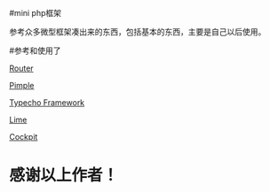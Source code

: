 #mini php框架

参考众多微型框架凑出来的东西，包括基本的东西，主要是自己以后使用。

#参考和使用了

[Router](https://github.com/dannyvankooten/AltoRouter)

[Pimple](https://github.com/silexphp/Pimple)

[Typecho Framework](https://github.com/typecho/framework)

[Lime](https://github.com/aheinze/Lime)

[Cockpit](https://github.com/aheinze/cockpit)

感谢以上作者！
=======
